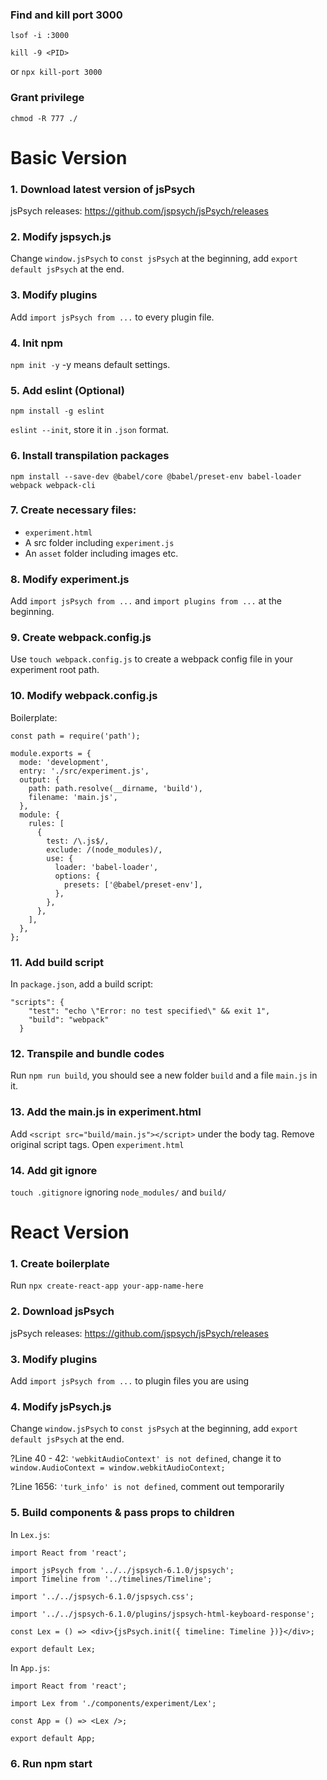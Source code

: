 ### Find and kill port 3000
`lsof -i :3000`

`kill -9 <PID>`

or `npx kill-port 3000`

### Grant privilege
```chmod -R 777 ./```

# Basic Version

### 1. Download latest version of jsPsych
jsPsych releases: https://github.com/jspsych/jsPsych/releases


### 2. Modify jspsych.js
Change `window.jsPsych` to `const jsPsych` at the beginning, add `export default jsPsych` at the end.


### 3. Modify plugins
Add `import jsPsych from ...` to every plugin file.


### 4. Init npm
`npm init -y` -y means default settings.


### 5. Add eslint (Optional)
`npm install -g eslint`

`eslint --init`, store it in `.json` format.


### 6. Install transpilation packages
`npm install --save-dev @babel/core @babel/preset-env babel-loader webpack webpack-cli`


### 7. Create necessary files:
* `experiment.html`
* A src folder including `experiment.js`
* An `asset` folder including images etc.


### 8. Modify experiment.js
Add `import jsPsych from ...` and `import plugins from ...` at the beginning.


### 9. Create webpack.config.js
Use `touch webpack.config.js` to create a webpack config file in your experiment root path.


### 10. Modify webpack.config.js
Boilerplate:
```
const path = require('path');

module.exports = {
  mode: 'development',
  entry: './src/experiment.js',
  output: {
    path: path.resolve(__dirname, 'build'),
    filename: 'main.js',
  },
  module: {
    rules: [
      {
        test: /\.js$/,
        exclude: /(node_modules)/,
        use: {
          loader: 'babel-loader',
          options: {
            presets: ['@babel/preset-env'],
          },
        },
      },
    ],
  },
};
```


### 11. Add build script
In `package.json`, add a build script:
```
"scripts": {
    "test": "echo \"Error: no test specified\" && exit 1",
    "build": "webpack"
  }
 ```
 
 
 ### 12. Transpile and bundle codes
 Run `npm run build`, you should see a new folder `build` and a file `main.js` in it.
 
 
 ### 13. Add the main.js in experiment.html
 Add `<script src="build/main.js"></script>` under the body tag. Remove original script tags.
 Open `experiment.html`
 
 ### 14. Add git ignore
 `touch .gitignore` ignoring `node_modules/` and `build/`
 
 # React Version
 
### 1. Create boilerplate
Run `npx create-react-app your-app-name-here`

### 2. Download jsPsych
jsPsych releases: https://github.com/jspsych/jsPsych/releases
 
### 3. Modify plugins
Add `import jsPsych from ...` to plugin files you are using

### 4. Modify jsPsych.js
Change `window.jsPsych` to `const jsPsych` at the beginning, add `export default jsPsych` at the end.

?Line 40 - 42: `'webkitAudioContext' is not defined`, change it to `window.AudioContext = window.webkitAudioContext;`

?Line 1656: `'turk_info' is not defined`, comment out temporarily

### 5. Build components & pass props to children
In `Lex.js`:

```
import React from 'react';

import jsPsych from '../../jspsych-6.1.0/jspsych';
import Timeline from '../timelines/Timeline';

import '../../jspsych-6.1.0/jspsych.css';

import '../../jspsych-6.1.0/plugins/jspsych-html-keyboard-response';

const Lex = () => <div>{jsPsych.init({ timeline: Timeline })}</div>;

export default Lex;
```

In `App.js`:

```
import React from 'react';

import Lex from './components/experiment/Lex';

const App = () => <Lex />;

export default App;
```

### 6. Run npm start
